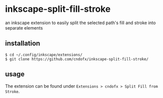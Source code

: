 # inkscape-split-fill-stroke
an inkscape extension to easily split the selected path's fill and stroke into separate elements


## installation

```
$ cd ~/.config/inkscape/extensions/
$ git clone https://github.com/cndofx/inkscape-split-fill-stroke/
```

## usage

The extension can be found under `Extensions > cndofx > Split Fill from Stroke`.
